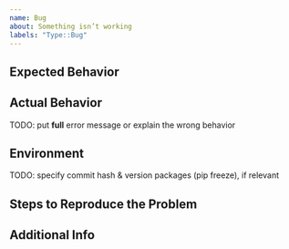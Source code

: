 ```yaml
---
name: Bug
about: Something isn’t working
labels: "Type::Bug"
---
```


## Expected Behavior

## Actual Behavior

TODO: put **full** error message or explain the wrong behavior

## Environment

TODO: specify commit hash & version packages (pip freeze), if relevant

## Steps to Reproduce the Problem

## Additional Info
